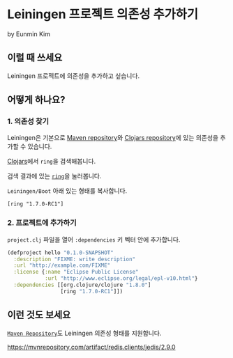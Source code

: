 # Leiningen 프로젝트 의존성 추가하기

by Eunmin Kim

## 이럴 때 쓰세요

Leiningen 프로젝트에 의존성을 추가하고 싶습니다.

## 어떻게 하나요?

### 1. 의존성 찾기

Leiningen은 기본으로 [Maven repository](https://mvnrepository.com/)와
[Clojars repository](https://clojars.org/)에 있는 의존성을 추가할 수 있습니다.

[Clojars](https://clojars.org/)에서 `ring`을 검색해봅니다.

검색 결과에 있는 [`ring`](https://clojars.org/ring)을 눌러봅니다.

`Leiningen/Boot` 아래 있는 형태를 복사합니다.

```
[ring "1.7.0-RC1"]
```

### 2. 프로젝트에 추가하기

`project.clj` 파일을 열어 `:dependencies` 키 벡터 안에 추가합니다.

```clojure
(defproject hello "0.1.0-SNAPSHOT"
  :description "FIXME: write description"
  :url "http://example.com/FIXME"
  :license {:name "Eclipse Public License"
            :url "http://www.eclipse.org/legal/epl-v10.html"}
  :dependencies [[org.clojure/clojure "1.8.0"]
                 [ring "1.7.0-RC1"]])
```

## 이런 것도 보세요

[`Maven Repository`](https://mvnrepository.com/)도 Leiningen 의존성 형태를 지원합니다.

https://mvnrepository.com/artifact/redis.clients/jedis/2.9.0
